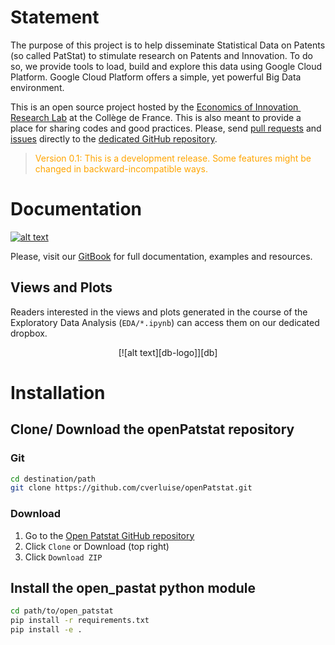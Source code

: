 [CEI]:https://www.college-de-france.fr/site/centre-economie-innovation/index.htm
[GHissues]:https://github.com/cverluise/openPatstat/issues
[GHpulls]:https://github.com/cverluise/openPatstat/pulls
[GHOP]:https://github.com/cverluise/openPatstat
[GBOP]:https://economics-of-innovation-lab.gitbook.io/open-patstat/
[GBlogo]:https://www.google.com/url?sa=i&rct=j&q=&esrc=s&source=images&cd=&cad=rja&uact=8&ved=2ahUKEwi269Gt8vHeAhWMz4UKHRrXAEkQjRx6BAgBEAU&url=https%3A%2F%2Ftwitter.com%2Fgitbookio&psig=AOvVaw3qrY-UcmDrgPTuMh6jGY0b&ust=1543316020829708
[db-logo]: https://aem.dropbox.com/cms/content/dam/dropbox/www/en-us/branding/app-dropbox-windows@2x.png.transform/half-res/img.png
[db]:https://www.dropbox.com/sh/b1gs90gtoduu02v/AABICBNYH2kysjX-4JTqee0Wa?dl=0

# Statement

The purpose of this project is to help disseminate Statistical Data on Patents (so called PatStat) 
to stimulate research on Patents and Innovation. To do so, we provide tools to load, build and explore 
this data using Google Cloud Platform. Google Cloud Platform offers a simple, yet powerful Big Data 
environment. 

This is an open source project hosted by the [Economics of Innovation ​Research Lab][CEI] at the Collège de France.
This is also meant to provide a place for sharing codes and good practices. Please, send [pull requests][GHpulls] and 
[issues][GHissues] directly to the [dedicated GitHub repository][GHOP]. 

> <font color='orange'>Version 0.1: This is a development release. Some features might be changed in backward-incompatible ways.</font>

# Documentation

[![alt text](https://gitlab.com/uploads/-/system/project/avatar/1058960/gitbook.png "Logo GitBook")][GBOP]

Please, visit our [GitBook][GBOP] for full documentation, examples and resources.   

## Views and Plots


Readers interested in the views and plots generated in the course of the Exploratory Data Analysis (`EDA/*.ipynb`) can access them on our dedicated dropbox. 

<p align="center">
	[![alt text][db-logo]][db]


# Installation 

## Clone/ Download the openPatstat repository

### Git

```bash
cd destination/path
git clone https://github.com/cverluise/openPatstat.git
````

### Download

1. Go to the [Open Patstat GitHub repository][GHOP]​
2. Click `Clone` or Download (top right)
3. Click `Download ZIP`

## Install the open_pastat python module

```bash
cd path/to/open_patstat
pip install -r requirements.txt
pip install -e .
```